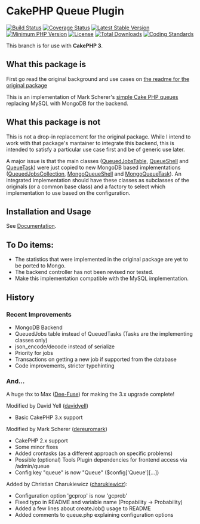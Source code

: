 # CakePHP Queue Plugin
[![Build Status](https://api.travis-ci.org/rgoro/cakephp-queue.svg?branch=master)](https://travis-ci.org/rgoro/cakephp-queue)
[![Coverage Status](https://img.shields.io/codecov/c/github/rgoro/cakephp-queue/master.svg)](https://codecov.io/github/rgoro/cakephp-queue?branch=master)
[![Latest Stable Version](https://poser.pugx.org/rgoro/cakephp-queue/v/stable.svg)](https://packagist.org/packages/rgoro/cakephp-queue)
[![Minimum PHP Version](http://img.shields.io/badge/php-%3E%3D%205.5-8892BF.svg)](https://php.net/)
[![License](https://poser.pugx.org/rgoro/cakephp-queue/license)](https://packagist.org/packages/rgoro/cakephp-queue)
[![Total Downloads](https://poser.pugx.org/rgoro/cakephp-queue/d/total)](https://packagist.org/packages/rgoro/cakephp-queue)
[![Coding Standards](https://img.shields.io/badge/cs-PSR--2--R-yellow.svg)](https://github.com/php-fig-rectified/fig-rectified-standards)

This branch is for use with **CakePHP 3**.

## What this package is

First go read the original background and use cases on [the readme for the original package](https://github.com/dereuromark/cakephp-queue/blob/master/README.md)

This is an implementation of Mark Scherer's [simple Cake PHP queues](https://github.com/dereuromark/cakephp-queue/) replacing MySQL with MongoDB for the backend.

## What this package is not

This is not a drop-in replacement for the original package.  While I intend to work with that
package's mantainer to integrate this backend, this is intended to satisfy a particular use case
first and be of generic use later.

A major issue is that the main classes ([QueuedJobsTable](https://github.com/rgoro/cakephp-queue/blob/master/src/Model/Table/QueuedJobsTable.php),
[QueueShell](https://github.com/rgoro/cakephp-queue/blob/master/src/Shell/QueueShell.php) and
[QueueTask](https://github.com/rgoro/cakephp-queue/blob/master/src/Shell/Task/QueueTask.php)) were
just copied to new MongoDB based implementations ([QueuedJobsCollection](https://github.com/rgoro/cakephp-queue/blob/master/src/Model/MongoCollection/QueuedJobsCollection.php),
[MongoQueueShell](https://github.com/rgoro/cakephp-queue/blob/master/src/Shell/MongoQueueShell.php) and
[MongoQueueTask](https://github.com/rgoro/cakephp-queue/blob/master/src/Shell/Task/MongoQueueTask.php)).  An integrated implementation should have these classes as subclasses of
the originals (or a common base class) and a factory to select which implementation to use based on
the configuration.

## Installation and Usage
See [Documentation](docs).

## To Do items:
 - The statistics that were implemented in the original package are yet to be ported to Mongo.
 - The backend controller has not been revised nor tested.
 - Make this implementation compatible with the MySQL implementation.

## History

### Recent Improvements
- MongoDB Backend
- QueuedJobs table instead of QueuedTasks (Tasks are the implementing classes only)
- json_encode/decode instead of serialize
- Priority for jobs
- Transactions on getting a new job if supported from the database
- Code improvements, stricter typehinting

### And...

A huge thx to Max ([Dee-Fuse](https://github.com/Dee-Fuse)) for making the 3.x upgrade complete!

Modified by David Yell ([davidyell](https://github.com/davidyell))
- Basic CakePHP 3.x support

Modified by Mark Scherer ([dereuromark](https://github.com/dereuromark))
- CakePHP 2.x support
- Some minor fixes
- Added crontasks (as a different approach on specific problems)
- Possible (optional) Tools Plugin dependencies for frontend access via /admin/queue
- Config key "queue" is now "Queue" ($config['Queue'][...])

Added by Christian Charukiewicz ([charukiewicz](https://github.com/charukiewicz)):
- Configuration option 'gcprop' is now 'gcprob'
- Fixed typo in README and variable name (Propability -> Probability)
- Added a few lines about createJob() usage to README
- Added comments to queue.php explaining configuration options
